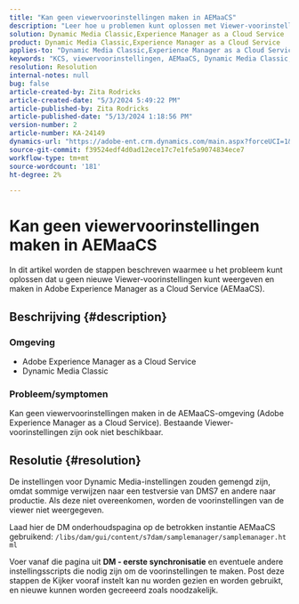 ```yaml
---
title: "Kan geen viewervoorinstellingen maken in AEMaaCS"
description: "Leer hoe u problemen kunt oplossen met Viewer-voorinstellingen op AEMaaCS."
solution: Dynamic Media Classic,Experience Manager as a Cloud Service
product: Dynamic Media Classic,Experience Manager as a Cloud Service
applies-to: "Dynamic Media Classic,Experience Manager as a Cloud Service"
keywords: "KCS, viewervoorinstellingen, AEMaaCS, Dynamic Media Classic, Experience Manager"
resolution: Resolution
internal-notes: null
bug: false
article-created-by: Zita Rodricks
article-created-date: "5/3/2024 5:49:22 PM"
article-published-by: Zita Rodricks
article-published-date: "5/13/2024 1:18:56 PM"
version-number: 2
article-number: KA-24149
dynamics-url: "https://adobe-ent.crm.dynamics.com/main.aspx?forceUCI=1&pagetype=entityrecord&etn=knowledgearticle&id=d4a1e376-7509-ef11-9f8a-6045bd026dc7"
source-git-commit: f39524edf4d0ad12ece17c7e1fe5a9074834ece7
workflow-type: tm+mt
source-wordcount: '181'
ht-degree: 2%

---
```


# Kan geen viewervoorinstellingen maken in AEMaaCS


In dit artikel worden de stappen beschreven waarmee u het probleem kunt oplossen dat u geen nieuwe Viewer-voorinstellingen kunt weergeven en maken in Adobe Experience Manager as a Cloud Service (AEMaaCS).

## Beschrijving {#description}


### <b>Omgeving</b>

- Adobe Experience Manager as a Cloud Service
- Dynamic Media Classic




### Probleem/symptomen

Kan geen viewervoorinstellingen maken in de AEMaaCS-omgeving (Adobe Experience Manager as a Cloud Service). Bestaande Viewer-voorinstellingen zijn ook niet beschikbaar.


## Resolutie {#resolution}


De instellingen voor Dynamic Media-instellingen zouden gemengd zijn, omdat sommige verwijzen naar een testversie van DMS7 en andere naar productie. Als deze niet overeenkomen, worden de voorinstellingen van de viewer niet weergegeven.

Laad hier de DM onderhoudspagina op de betrokken instantie AEMaaCS gebruikend: `/libs/dam/gui/content/s7dam/samplemanager/samplemanager.html`

Voer vanaf die pagina uit <b>DM - eerste synchronisatie</b> en eventuele andere instellingsscripts die nodig zijn om de voorinstellingen te maken. Post deze stappen de Kijker vooraf instelt kan nu worden gezien en worden gebruikt, en nieuwe kunnen worden gecreeerd zoals noodzakelijk.
